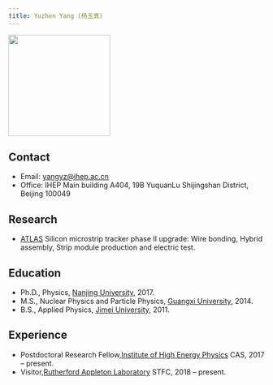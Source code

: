 ```yaml
---
title: Yuzhen Yang (杨玉真)
---
```


<img src="/images/Yuzhen_Yang.jpg" width="200"/>

## Contact 
- Email: yangyz@ihep.ac.cn 
- Office: IHEP Main building A404, 19B YuquanLu Shijingshan District, Beijing 100049

## Research 
- [ATLAS](http://atlas.cern) Silicon microstrip tracker phase II upgrade: Wire bonding, Hybrid assembly, Strip module production and electric test. 

## Education
- Ph.D., Physics, [Nanjing University](http://www.nju.edu.cn), 2017.
- M.S., Nuclear Physics and Particle Physics, [Guangxi University](http://www.gxu.edu.cn), 2014.
- B.S., Applied Physics, [Jimei University](http://www.jmu.edu.cn), 2011. 

## Experience

- Postdoctoral Research Fellow,[Institute of High Energy Physics](http://www.ihep.cas.cn) CAS, 2017 – present.
- Visitor,[Rutherford Appleton Laboratory](https://stfc.ukri.org/about-us/where-we-work/rutherford-appleton-laboratory/) STFC, 2018 – present.